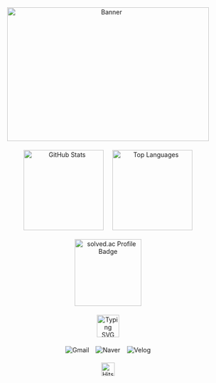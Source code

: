 <!-- 타이틀 부분 -->
<div align="center">
  <!-- 상단 배너 이미지 -->
  <img width="95%" src="https://github.com/user-attachments/assets/7f529277-7217-4a8b-b044-d93e7cca617e" 
    alt="Banner" 
    style="max-width: 890px; height: 300px; object-fit: contain; border-radius: 10px;" />
  
  <!-- GitHub Stats 및 Most Used Languages -->
  <div style="display: flex; justify-content: center; align-items: center; gap: 20px; margin-top: 20px;">
    <img 
      height="180px" 
      src="https://github-readme-stats.vercel.app/api?username=davinyakma&show_icons=true&theme=radical&bg_color=30,92b8cd,e3b09f&title_color=ffffff&text_color=ffffff" 
      alt="GitHub Stats" />
    <img 
      height="180px" 
      src="https://github-readme-stats.vercel.app/api/top-langs/?username=davinyakma&layout=compact&bg_color=30,92b8cd,e3b09f&title_color=ffffff&text_color=ffffff" 
      alt="Top Languages" />
  </div>
  
  <!-- solved.ac Badge -->
  <div style="margin: 20px 0;">
    <img 
      height="150px" 
      src="http://mazassumnida.wtf/api/v2/generate_badge?boj=poohcdv3652" 
      alt="solved.ac Profile Badge" />
  </div>

  <!-- Typing SVG 애니메이션 -->
  <div style="margin-bottom: 20px;">
    <img 
      height="50px" 
      src="https://readme-typing-svg.demolab.com?font=Fira+Code&size=24&pause=1000&color=92B8CD&center=true&vCenter=true&width=600&height=50&lines=Hello+My+name+is+Davin+Choi;My+major+is+Information+Security" 
      alt="Typing SVG" />
  </div>

  <!-- Social 뱃지 -->
  <div style="display: flex; justify-content: center; gap: 15px; margin-bottom: 20px;">
    <a href="mailto:choidavin3652@gmail.com" style="text-decoration: none;">
      <img 
        src="https://img.shields.io/badge/Gmail-92b8cd?style=for-the-badge&logo=gmail&logoColor=white" 
        alt="Gmail" />
    </a>
    <a href="https://poohcdv3652@naver.com" style="text-decoration: none;">
      <img 
        src="https://img.shields.io/badge/Naver-92b8cd?style=for-the-badge&logo=naver&logoColor=white" 
        alt="Naver" />
    </a>
    <a href="https://velog.io/@davinyakma" style="text-decoration: none;">
      <img 
        src="https://img.shields.io/badge/Velog-92b8cd?style=for-the-badge&logo=velog&logoColor=white" 
        alt="Velog" />
    </a>
  </div>

  <!-- Hits 카운터 -->
  <a href="https://hits.seeyoufarm.com">
    <img 
      height="30px" 
      src="https://hits.seeyoufarm.com/api/count/incr/badge.svg?url=https%3A%2F%2Fgithub.com%2Fdavinyakma&count_bg=%2392b8cd&title_bg=%23E3B09F&icon=&icon_color=%23FFFFFF&title=Hits&edge_flat=false" 
      alt="Hits" />
  </a>
</div>

<!--
**davinyakma/davinyakma** is a ✨ _special_ ✨ repository because its `README.md` (this file) appears on your GitHub profile.

Here are some ideas to get you started:

- 🔭 I’m currently working on ...
- 🌱 I’m currently learning ...
- 👯 I’m looking to collaborate on ...
- 🤔 I’m looking for help with ...
- 💬 Ask me about ...
- 📫 How to reach me: ...
- 😄 Pronouns: ...
- ⚡ Fun fact: ...
-->
